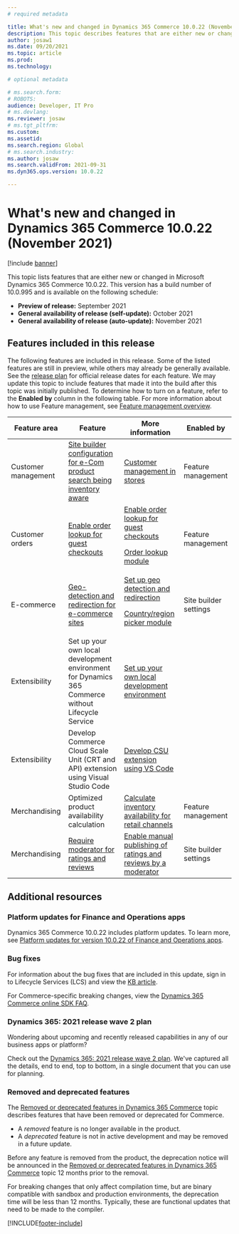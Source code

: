 ```yaml
---
# required metadata

title: What's new and changed in Dynamics 365 Commerce 10.0.22 (November 2021)
description: This topic describes features that are either new or changed in the preview release of Dynamics 365 Commerce 10.0.22. 
author: josaw1
ms.date: 09/20/2021
ms.topic: article
ms.prod: 
ms.technology: 

# optional metadata

# ms.search.form: 
# ROBOTS: 
audience: Developer, IT Pro
# ms.devlang: 
ms.reviewer: josaw
# ms.tgt_pltfrm: 
ms.custom: 
ms.assetid: 
ms.search.region: Global
# ms.search.industry: 
ms.author: josaw
ms.search.validFrom: 2021-09-31 
ms.dyn365.ops.version: 10.0.22

---
```

# What's new and changed in Dynamics 365 Commerce 10.0.22 (November 2021)

[!include [banner](../includes/banner.md)]


This topic lists features that are either new or changed in Microsoft Dynamics 365 Commerce 10.0.22. This version has a build number of 10.0.995 and is available on the following schedule:

- **Preview of release:** September 2021
- **General availability of release (self-update):** October 2021
- **General availability of release (auto-update):** November 2021


## Features included in this release

The following features are included in this release. Some of the listed features are still in preview, while others may already be generally available. See the [release plan](/dynamics365-release-plan/2021wave2/finance-operations/finance-operations-crossapp-capabilities/planned-features) for official release dates for each feature. We may update this topic to include features that made it into the build after this topic was initially published. To determine how to turn on a feature, refer to the **Enabled by** column in the following table. For more information about how to use Feature management, see [Feature management overview](../../fin-ops-core/fin-ops/get-started/feature-management/feature-management-overview.md).

| Feature area   | Feature                                                  | More information                                          |  Enabled by             |
|----------------|----------------------------------------------------------|-----------------------------------------------------------|-------------------------|
|  Customer management | [Site builder configuration for e-Com product search being inventory aware](/dynamics365-release-plan/2021wave2/commerce/dynamics365-commerce/save-customer-addresses-asynchronously-sync-async-customers) | [Customer management in stores](../customer-mgmt-stores.md) | Feature management |
|  Customer orders  |  [Enable order lookup for guest checkouts](/dynamics365-release-plan/2021wave2/commerce/dynamics365-commerce/enable-order-lookup-guest-checkouts)    |  [Enable order lookup for guest checkouts](../order-lookup-guest.md)<p>[Order lookup module](../order-lookup-module.md)</p> |  Feature management   |
|  E-commerce      |   [Geo-detection and redirection for e-commerce sites](/dynamics365-release-plan/2021wave2/commerce/dynamics365-commerce/geo-detection-redirection-e-commerce-sites) | [Set up geo detection and redirection](../geo-detection-redirection.md)<p>[Country/region picker module](../country-region-picker-module.md)</p>   |                    Site builder settings    |
| Extensibility | Set up your own local development environment for Dynamics 365 Commerce without Lifecycle Service | [Set up your own local development environment](https://github.com/microsoft/Dynamics365Commerce.ScaleUnit/tree/release/9.32/src/ScaleUnitSample/.vscode) | |
| Extensibility | Develop Commerce Cloud Scale Unit (CRT and API) extension using Visual Studio Code | [Develop CSU extension using VS Code](https://github.com/microsoft/Dynamics365Commerce.ScaleUnit/tree/release/9.32/src/ScaleUnitSample/.vscode) | |
| Merchandising | Optimized product availability calculation | [Calculate inventory availability for retail channels](../calculated-inventory-retail-channels.md) | Feature management |
| Merchandising | [Require moderator for ratings and reviews](/dynamics365-release-plan/2021wave2/commerce/dynamics365-commerce/require-moderator-ratings-reviews) | [Enable manual publishing of ratings and reviews by a moderator](../manual-publish-rating-reviews.md) | Site builder settings  |

## Additional resources

### Platform updates for Finance and Operations apps

Dynamics 365 Commerce 10.0.22 includes platform updates. To learn more, see [Platform updates for version 10.0.22 of Finance and Operations apps](../../fin-ops-core/dev-itpro/get-started/whats-new-platform-updates-10-0-22.md).

### Bug fixes 
For information about the bug fixes that are included in this update, sign in to Lifecycle Services (LCS) and view the [KB article](https://fix.lcs.dynamics.com/Issue/Details?bugId=615299).

For Commerce-specific breaking changes, view the [Dynamics 365 Commerce online SDK FAQ](../e-commerce-extensibility/sdk-faq.md).

### Dynamics 365: 2021 release wave 2 plan

Wondering about upcoming and recently released capabilities in any of our business apps or platform?

Check out the [Dynamics 365: 2021 release wave 2 plan](/dynamics365-release-plan/2021wave2/). We've captured all the details, end to end, top to bottom, in a single document that you can use for planning.

### Removed and deprecated features

The [Removed or deprecated features in Dynamics 365 Commerce](removed-deprecated-features-commerce.md) topic describes features that have been removed or deprecated for Commerce.

- A *removed* feature is no longer available in the product.
- A *deprecated* feature is not in active development and may be removed in a future update.

Before any feature is removed from the product, the deprecation notice will be announced in the [Removed or deprecated features in Dynamics 365 Commerce](removed-deprecated-features-commerce.md) topic 12 months prior to the removal.

For breaking changes that only affect compilation time, but are binary compatible with sandbox and production environments, the deprecation time will be less than 12 months. Typically, these are functional updates that need to be made to the compiler.


[!INCLUDE[footer-include](../../includes/footer-banner.md)]
